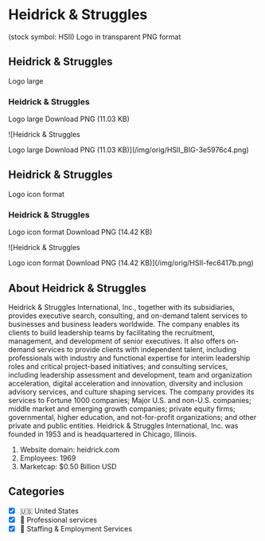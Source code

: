 # Heidrick & Struggles

 (stock symbol: HSII) Logo in transparent PNG format

## Heidrick & Struggles

 Logo large

### Heidrick & Struggles

 Logo large Download PNG (11.03 KB)

![Heidrick & Struggles

 Logo large Download PNG (11.03 KB)](/img/orig/HSII_BIG-3e5976c4.png)

## Heidrick & Struggles

 Logo icon format

### Heidrick & Struggles

 Logo icon format Download PNG (14.42 KB)

![Heidrick & Struggles

 Logo icon format Download PNG (14.42 KB)](/img/orig/HSII-fec6417b.png)

## About Heidrick & Struggles



Heidrick & Struggles International, Inc., together with its subsidiaries, provides executive search, consulting, and on-demand talent services to businesses and business leaders worldwide. The company enables its clients to build leadership teams by facilitating the recruitment, management, and development of senior executives. It also offers on-demand services to provide clients with independent talent, including professionals with industry and functional expertise for interim leadership roles and critical project-based initiatives; and consulting services, including leadership assessment and development, team and organization acceleration, digital acceleration and innovation, diversity and inclusion advisory services, and culture shaping services. The company provides its services to Fortune 1000 companies; Major U.S. and non-U.S. companies; middle market and emerging growth companies; private equity firms; governmental, higher education, and not-for-profit organizations; and other private and public entities. Heidrick & Struggles International, Inc. was founded in 1953 and is headquartered in Chicago, Illinois.

1. Website domain: heidrick.com
2. Employees: 1969
3. Marketcap: $0.50 Billion USD


## Categories
- [x] 🇺🇸 United States
- [x] 💼 Professional services
- [x] 💼 Staffing & Employment Services
